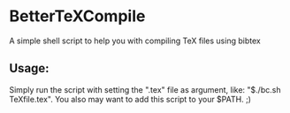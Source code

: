 BetterTeXCompile
================

A simple shell script to help you with compiling TeX files using bibtex

Usage:
------

Simply run the script with setting the ".tex" file as argument, like:
"$./bc.sh TeXfile.tex".
You also may want to add this script to your $PATH. ;)
